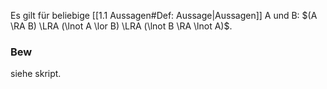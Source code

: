 Es gilt für beliebige [[1.1 Aussagen#Def: Aussage|Aussagen]] A und B:
$(A \RA B) \LRA (\lnot A \lor B) \LRA (\lnot B \RA \lnot A)$.

### Bew
siehe skript.